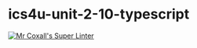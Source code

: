 # ics4u-unit-2-10-typescript

[![Mr Coxall's Super Linter](https://github.com/Huzaifa-Khalid-2/ics4u-unit2-10-typescript/workflows/Mr%20Coxall's%20Super%20Linter/badge.svg)](https://github.com/Huzaifa-Khalid-2/ics4u-unit2-10-typescript/actions/)
